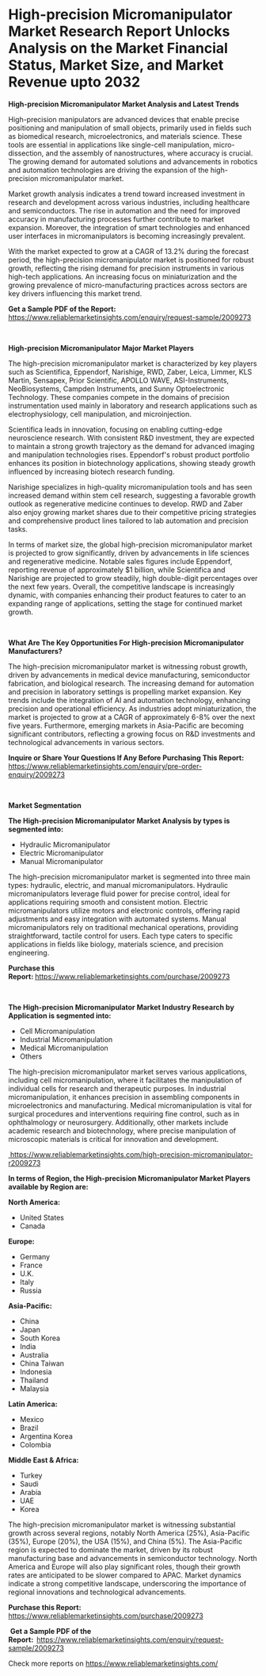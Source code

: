 <p><h1>High-precision Micromanipulator Market Research Report Unlocks Analysis on the Market Financial Status, Market Size, and Market Revenue upto 2032</h1></p><p><strong>High-precision Micromanipulator Market Analysis and Latest Trends</strong></p>
<p><p>High-precision manipulators are advanced devices that enable precise positioning and manipulation of small objects, primarily used in fields such as biomedical research, microelectronics, and materials science. These tools are essential in applications like single-cell manipulation, micro-dissection, and the assembly of nanostructures, where accuracy is crucial. The growing demand for automated solutions and advancements in robotics and automation technologies are driving the expansion of the high-precision micromanipulator market.</p><p>Market growth analysis indicates a trend toward increased investment in research and development across various industries, including healthcare and semiconductors. The rise in automation and the need for improved accuracy in manufacturing processes further contribute to market expansion. Moreover, the integration of smart technologies and enhanced user interfaces in micromanipulators is becoming increasingly prevalent. </p><p>With the market expected to grow at a CAGR of 13.2% during the forecast period, the high-precision micromanipulator market is positioned for robust growth, reflecting the rising demand for precision instruments in various high-tech applications. An increasing focus on miniaturization and the growing prevalence of micro-manufacturing practices across sectors are key drivers influencing this market trend.</p></p>
<p><strong>Get a Sample PDF of the Report:&nbsp;</strong> <a href="https://www.reliablemarketinsights.com/enquiry/request-sample/2009273?utm_campaign=2892&utm_medium=2&utm_source=Github&utm_content=ia&utm_term=02032025&utm_id=high-precision-micromanipulator">https://www.reliablemarketinsights.com/enquiry/request-sample/2009273</a></p>
<p>&nbsp;</p>
<p><strong>High-precision Micromanipulator Major Market Players</strong></p>
<p><p>The high-precision micromanipulator market is characterized by key players such as Scientifica, Eppendorf, Narishige, RWD, Zaber, Leica, Limmer, KLS Martin, Sensapex, Prior Scientific, APOLLO WAVE, ASI-Instruments, NeoBiosystems, Campden Instruments, and Sunny Optoelectronic Technology. These companies compete in the domains of precision instrumentation used mainly in laboratory and research applications such as electrophysiology, cell manipulation, and microinjection.</p><p>Scientifica leads in innovation, focusing on enabling cutting-edge neuroscience research. With consistent R&D investment, they are expected to maintain a strong growth trajectory as the demand for advanced imaging and manipulation technologies rises. Eppendorf's robust product portfolio enhances its position in biotechnology applications, showing steady growth influenced by increasing biotech research funding.</p><p>Narishige specializes in high-quality micromanipulation tools and has seen increased demand within stem cell research, suggesting a favorable growth outlook as regenerative medicine continues to develop. RWD and Zaber also enjoy growing market shares due to their competitive pricing strategies and comprehensive product lines tailored to lab automation and precision tasks.</p><p>In terms of market size, the global high-precision micromanipulator market is projected to grow significantly, driven by advancements in life sciences and regenerative medicine. Notable sales figures include Eppendorf, reporting revenue of approximately $1 billion, while Scientifica and Narishige are projected to grow steadily, high double-digit percentages over the next few years. Overall, the competitive landscape is increasingly dynamic, with companies enhancing their product features to cater to an expanding range of applications, setting the stage for continued market growth.</p></p>
<p>&nbsp;</p>
<p><strong>What Are The Key Opportunities For High-precision Micromanipulator Manufacturers?</strong></p>
<p><p>The high-precision micromanipulator market is witnessing robust growth, driven by advancements in medical device manufacturing, semiconductor fabrication, and biological research. The increasing demand for automation and precision in laboratory settings is propelling market expansion. Key trends include the integration of AI and automation technology, enhancing precision and operational efficiency. As industries adopt miniaturization, the market is projected to grow at a CAGR of approximately 6-8% over the next five years. Furthermore, emerging markets in Asia-Pacific are becoming significant contributors, reflecting a growing focus on R&D investments and technological advancements in various sectors.</p></p>
<p><strong>Inquire or Share Your Questions If Any Before Purchasing This Report:</strong> <a href="https://www.reliablemarketinsights.com/enquiry/pre-order-enquiry/2009273?utm_campaign=2892&utm_medium=2&utm_source=Github&utm_content=ia&utm_term=02032025&utm_id=high-precision-micromanipulator">https://www.reliablemarketinsights.com/enquiry/pre-order-enquiry/2009273</a></p>
<p>&nbsp;</p>
<p><strong>Market Segmentation</strong></p>
<p><strong>The High-precision Micromanipulator Market Analysis by types is segmented into:</strong></p>
<p><ul><li>Hydraulic Micromanipulator</li><li>Electric Micromanipulator</li><li>Manual Micromanipulator</li></ul></p>
<p><p>The high-precision micromanipulator market is segmented into three main types: hydraulic, electric, and manual micromanipulators. Hydraulic micromanipulators leverage fluid power for precise control, ideal for applications requiring smooth and consistent motion. Electric micromanipulators utilize motors and electronic controls, offering rapid adjustments and easy integration with automated systems. Manual micromanipulators rely on traditional mechanical operations, providing straightforward, tactile control for users. Each type caters to specific applications in fields like biology, materials science, and precision engineering.</p></p>
<p><strong>Purchase this Report:&nbsp;</strong><a href="https://www.reliablemarketinsights.com/purchase/2009273?utm_campaign=2892&utm_medium=2&utm_source=Github&utm_content=ia&utm_term=02032025&utm_id=high-precision-micromanipulator">https://www.reliablemarketinsights.com/purchase/2009273</a></p>
<p>&nbsp;</p>
<p><strong>The High-precision Micromanipulator Market Industry Research by Application is segmented into:</strong></p>
<p><ul><li>Cell Micromanipulation</li><li>Industrial Micromanipulation</li><li>Medical Micromanipulation</li><li>Others</li></ul></p>
<p><p>The high-precision micromanipulator market serves various applications, including cell micromanipulation, where it facilitates the manipulation of individual cells for research and therapeutic purposes. In industrial micromanipulation, it enhances precision in assembling components in microelectronics and manufacturing. Medical micromanipulation is vital for surgical procedures and interventions requiring fine control, such as in ophthalmology or neurosurgery. Additionally, other markets include academic research and biotechnology, where precise manipulation of microscopic materials is critical for innovation and development.</p></p>
<p><a href="https://www.reliablemarketinsights.com/high-precision-micromanipulator-r2009273?utm_campaign=2892&utm_medium=2&utm_source=Github&utm_content=ia&utm_term=02032025&utm_id=high-precision-micromanipulator">&nbsp;https://www.reliablemarketinsights.com/high-precision-micromanipulator-r2009273</a></p>
<p><strong>In terms of Region, the High-precision Micromanipulator Market Players available by Region are:</strong></p>
<p>
    <p> <strong> North America: </strong>
        <ul>
            <li>United States</li>
            <li>Canada</li>
        </ul>
        </p> 
    <p> <strong> Europe: </strong>
        <ul>
            <li>Germany</li>
            <li>France</li>
            <li>U.K.</li>
            <li>Italy</li>
            <li>Russia</li>
        </ul>
        </p> 
    <p> <strong> Asia-Pacific: </strong>
        <ul>
            <li>China</li>
            <li>Japan</li>
            <li>South Korea</li>
            <li>India</li>
            <li>Australia</li>
            <li>China Taiwan</li>
            <li>Indonesia</li>
            <li>Thailand</li>
            <li>Malaysia</li>
        </ul>
        </p> 
    <p> <strong> Latin America: </strong>
        <ul>
            <li>Mexico</li>
            <li>Brazil</li>
            <li>Argentina Korea</li>
            <li>Colombia</li>
        </ul>
        </p> 
    <p> <strong> Middle East & Africa: </strong>
        <ul>
            <li>Turkey</li>
            <li>Saudi</li>
            <li>Arabia</li>
            <li>UAE</li>
            <li>Korea</li>
        </ul>
    </p>
    </p>
<p><p>The high-precision micromanipulator market is witnessing substantial growth across several regions, notably North America (25%), Asia-Pacific (35%), Europe (20%), the USA (15%), and China (5%). The Asia-Pacific region is expected to dominate the market, driven by its robust manufacturing base and advancements in semiconductor technology. North America and Europe will also play significant roles, though their growth rates are anticipated to be slower compared to APAC. Market dynamics indicate a strong competitive landscape, underscoring the importance of regional innovations and technological advancements.</p></p>
<p><strong>Purchase this Report: </strong><a href="https://www.reliablemarketinsights.com/purchase/2009273?utm_campaign=2892&utm_medium=2&utm_source=Github&utm_content=ia&utm_term=02032025&utm_id=high-precision-micromanipulator">https://www.reliablemarketinsights.com/purchase/2009273</a></p>
<p>&nbsp;<strong>Get a Sample PDF of the Report:&nbsp;&nbsp;</strong><a href="https://www.reliablemarketinsights.com/enquiry/request-sample/2009273?utm_campaign=2892&utm_medium=2&utm_source=Github&utm_content=ia&utm_term=02032025&utm_id=high-precision-micromanipulator">https://www.reliablemarketinsights.com/enquiry/request-sample/2009273</a></p>
<p><strong></strong></p>
<p>Check more reports on <a href="https://www.reliablemarketinsights.com/?utm_campaign=2892&utm_medium=2&utm_source=Github&utm_content=ia&utm_term=02032025&utm_id=high-precision-micromanipulator">https://www.reliablemarketinsights.com/</a></p>